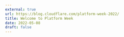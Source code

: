 ```yaml
---
external: true
url: https://blog.cloudflare.com/platform-week-2022/
title: Welcome to Platform Week
date: 2022-05-08
draft: false
---
```

